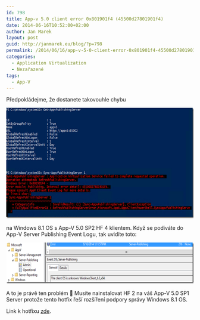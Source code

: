 ```yaml
---
id: 798
title: App-v 5.0 client error 0x801901f4 (45500d27801901f4)
date: 2014-06-16T10:52:00+02:00
author: Jan Marek
layout: post
guid: http://janmarek.eu/blog/?p=798
permalink: /2014/06/16/app-v-5-0-client-error-0x801901f4-45500d27801901f4/
categories:
  - Application Virtualization
  - Nezařazené
tags:
  - App-V
---
```

Předpokládejme, že dostanete takovouhle chybu

[<img title="061614_1122_AppV50clien1" style="border-top: 0px; border-right: 0px; border-bottom: 0px; border-left: 0px; display: inline" border="0" alt="061614_1122_AppV50clien1" src="/wp-content/uploads/2014/12/061614_1122_AppV50clien1_thumb.png" width="659" height="296" />](/wp-content/uploads/2014/12/061614_1122_AppV50clien1.png) 

na Windows 8.1 OS s App-V 5.0 SP2 HF 4 klientem. Když se podiváte do App-V Server Publishing Event Logu, tak uvidíte toto:

[<img title="061614_1122_AppV50clien2" style="border-top: 0px; border-right: 0px; border-bottom: 0px; border-left: 0px; display: inline" border="0" alt="061614_1122_AppV50clien2" src="/wp-content/uploads/2014/12/061614_1122_AppV50clien2_thumb.png" width="671" height="110" />](/wp-content/uploads/2014/12/061614_1122_AppV50clien2.png) 

A to je právě ten problém 🙂 Musíte nainstalovat HF 2 na váš App-V 5.0 SP1 Server protože tento hotfix řeší rozšíření podpory správy Windows 8.1 OS.

Link k hotfixu <a href="http://support.microsoft.com/kb/2897087" target="_blank">zde</a>.

